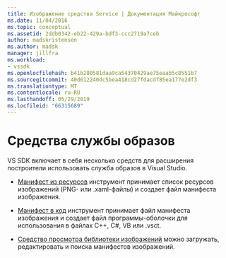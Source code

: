 ```yaml
---
title: Изображение средства Service | Документация Майкрософт
ms.date: 11/04/2016
ms.topic: conceptual
ms.assetid: 2ddb0342-eb22-429a-bdf3-ccc2719a7ceb
author: madskristensen
ms.author: madsk
manager: jillfra
ms.workload:
- vssdk
ms.openlocfilehash: b41b280581daa9ca54370429ae75eaab5c8551b7
ms.sourcegitcommit: 40d612240dc5bea418cd27fdacdf85ea177e2df3
ms.translationtype: MT
ms.contentlocale: ru-RU
ms.lasthandoff: 05/29/2019
ms.locfileid: "66315689"
---
```

# <a name="image-service-tools"></a>Средства службы образов
VS SDK включает в себя несколько средств для расширения построители использовать служба образов в Visual Studio.

- [Манифест из ресурсов](../../extensibility/internals/manifest-from-resources.md) инструмент принимает список ресурсов изображений (PNG- или .xaml-файлы) и создает файл манифеста изображения.

- [Манифест в код](../../extensibility/internals/manifest-to-code.md) инструмент принимает файл манифеста изображения и создает файл программы-оболочки для использования в файлах C++, C#, VB или .vsct.

- [Средство просмотра библиотеки изображений](../../extensibility/internals/image-library-viewer.md) можно загружать, редактировать и поиска манифестов изображений.